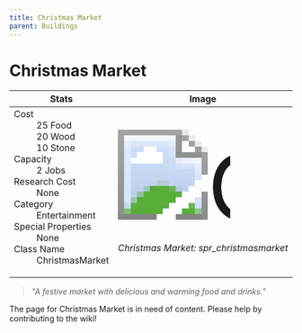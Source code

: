 ```yaml
---
title: Christmas Market
parent: Buildings
---
```

# Christmas Market

[//]: # (Pre-generated content)
<table><thead><tr><th>Stats</th><th>Image</th></tr></thead><tbody><tr><td><dl><dt>Cost</dt><dd>25 Food<br>20 Wood<br>10 Stone</dd><dt>Capacity</dt><dd>2 Jobs</dd><dt>Research Cost</dt><dd>None</dd><dt>Category</dt><dd>Entertainment</dd><dt>Special Properties</dt><dd>None</dd><dt>Class Name</dt><dd>ChristmasMarket</dd></dl></td><td><style>.building-image {width: 200px;height: 200px;overflow: hidden;position: relative;}.building-image img {image-rendering: pixelated;object-fit: none;transform: scale(10);transform-origin: left top;position: absolute;left: 0;top: 0;}</style><div class="building-image"><img style="object-position: -378px -170px;" src="https://tfe2-wiki.github.io/assets/sprites.png" alt="Christmas Market Back"><img style="object-position: -356px -170px;" src="https://tfe2-wiki.github.io/assets/sprites.png" alt="Christmas Market"></div><i>Christmas Market: spr_christmasmarket</i></td></tr></tbody></table><blockquote><i>"A festive market with delicious and warming food and drinks."</i></blockquote>

The page for Christmas Market is in need of content. Please help by contributing to the wiki!
